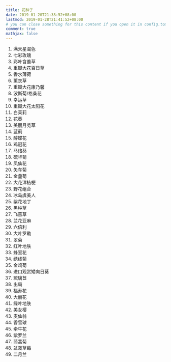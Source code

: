 ```yaml
---
title: 花种子
date: 2019-01-20T21:38:52+08:00
lastmod: 2019-01-28T21:41:52+08:00
# you can close something for this content if you open it in config.toml.
comment: true
mathjax: false
---
```


1. 满天星混色
2. 七彩玫瑰
3. 彩叶含羞草
4. 重瓣大花百日草
5. 香水薄荷
6. 薰衣草
7. 重瓣大花康乃馨
8. 波斯菊/格桑花
9. 幸运草
10. 重瓣大花太阳花
11. 白茉莉
12. 花葵
13. 美丽月苋草
14. 蓝蓟
15. 醉蝶花
16. 鸡冠花
17. 马络葵
18. 硫华菊
19. 凤仙花
20. 矢车菊
21. 金盏菊
22. 大花洋桔梗
23. 野花组合
24. 冰岛虞美人
25. 紫花地丁
26. 黑种草
27. 飞燕草
28. 兰花亚麻
29. 六倍利
30. 大叶罗勒
31. 翠菊
32. 红叶地肤
33. 蜂室花
34. 绣线菊
35. 金鸡菊
36. 进口观赏矮向日葵
37. 琉璃苣
38. 出局
39. 福寿花
40. 大丽花
41. 绿叶地肤
42. 美女樱
43. 麦仙翁
44. 香雪球
45. 牵牛花
46. 紫罗兰
47. 茼蒿菊
48. 盆栽草莓
49. 二月兰